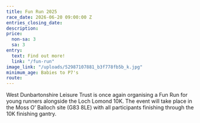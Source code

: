 ```yaml
---
title: Fun Run 2025
race_date: 2026-06-20 09:00:00 Z
entries_closing_date: 
description: 
price:
  non-sa: 3
  sa: 3
entry:
  text: Find out more!
  link: "/fun-run"
image_link: "/uploads/52987107881_b3f778fb5b_k.jpg"
minimum_age: Babies to P7's
route: 
---
```


West Dunbartonshire Leisure Trust is once again organising a Fun Run for young runners alongside the Loch Lomond 10K. The event will take place in the Moss O’ Balloch site (G83 8LE) with all participants finishing through the 10K finishing gantry.
